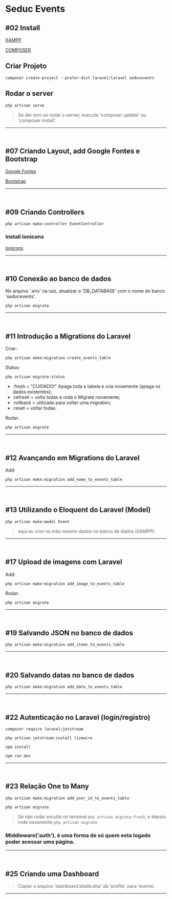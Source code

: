 # Seduc Events

## #02 Install

[XAMPP](https://www.apachefriends.org/pt_br/index.html)

[COMPOSER](https://getcomposer.org/)

## Criar Projeto

`composer create-project --prefer-dist laravel/laravel seducevents`

## Rodar o server

`php artisan serve`

>Se der erro ao rodar o server, execute 'composer update' ou 'composer install'.

<hr><br>

## #07 Criando Layout, add Google Fontes e Bootstrap

[Google Fontes](https://fonts.google.com/)

[Bootstrap](https://getbootstrap.com/)

<hr><br>

## #09 Criando Controllers

`php artisan make:controller EventController`

### install Ionicons

[Ionicons](https://ionic.io/ionicons/)

<hr><br>

## #10 Conexão ao banco de dados

No arquivo '.env' na raiz, atualizar o 'DB_DATABASE' com o nome do banco 'seducevents'.

`php artisan migrate`

<hr><br>

## #11 Introdução a Migrations do Laravel

Criar:

`php artisan make:migration create_events_table`

Status:

`php artisan migrate:status`

* :fresh = "CUIDADO!" Apaga toda a tabela e cria novamente (apaga os dados existentes);
* :refresh = volta todas e roda o Migrate novamente;
* :rollback = utilizado para voltar uma migration;
* :reset = voltar todas.

Rodar:

`php artisan migrate`

<hr><br>

## #12 Avançando em Migrations do Laravel

Add:

`php artisan make:migration add_name_to_events_table`

<hr><br>

## #13 Utilizando o Eloquent do Laravel (Model)

`php artisan make:model Event`

> aqui eu criei na mão mesmo dados no banco de dados (XAMPP).

<hr><br>

## #17 Upload de imagens com Laravel

Add:

`php artisan make:migration add_image_to_events_table`

Rodar:

`php artisan migrate`

<hr><br>

## #19 Salvando JSON no banco de dados

`php artisan make:migration add_items_to_events_table`

<hr><br>

## #20 Salvando datas no banco de dados

`php artisan make:migration add_date_to_events_table`

<hr><br>

## #22 Autenticação no Laravel (login/registro)

`composer require laravel/jetstream`

`php artisan jetstream:install livewire`

`npm install`

`npm run dev`

<hr><br>

## #23 Relação One to Many

`php artisan make:migration add_user_id_to_events_table`

`php artisan migrate`

>Se não rodar exculte no terminal `php artisan migrate:fresh`, e depois rode novamente `php artisan migrate`

### Middleware('auth'), é uma forma de só quem esta logado poder acessar uma página.

<hr><br>

## #25 Criando uma Dashboard

> Copiar o arquivo 'dashboard.blade.php' de 'profile' para 'events'.

<hr><br>

